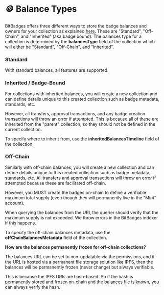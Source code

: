 # 🪙 Balance Types

BitBadges offers three different ways to store the badge balances and owners for your collection as explained [here](../../overview/how-it-works/balances-types.md). These are "Standard", "Off-Chain", and "Inherited" (aka badge bound). The balances type for a collection is determined by the **balancesType** field of the collection which will either be "Standard", "Off-Chain", and "Inherited".

### Standard

With standard balances, all features are supported.&#x20;

### Inherited / Badge-Bound

For collections with inherited balances, you will create a new collection and can define details unique to this created collection such as badge metadata, standards, etc.&#x20;

However, all transfers, approval transactions, and any badge creation transactions will throw an error if attempted. This is because all of these are inherited from the "parent" collection, so they should not be defined in the current collection.

To specify where to inherit from, use the **inheritedBalancesTimeline** field of the collection.

### Off-Chain

Similarly with off-chain balances, you will create a new collection and can define details unique to this created collection such as badge metadata, standards, etc. All transfers and approval transactions will throw an error if attempted because these are facilitated off-chain.

However, you MUST create the badges on-chain to define a verifiable maximum total supply (even though they will permanently live in the "Mint" account).&#x20;

When querying the balances from the URI, the querier should verify that the maximum supply is not exceeded. We throw errors in the BitBadges indexer if this happens.

To specify the off-chain balances metadata, use the **offChainBalancesMetadata** field of the collection.

**How are the balances permanently frozen for off-chain collections?**

The balances URL can be set to non-updatable via the permissions, and if the URL is hosted via a permanent file storage solution like IPFS, then the balances will be permanently frozen (never change) but always verifiable.&#x20;

This is because the IPFS URIs are hash-based. So if the hash is permanently stored and frozen on-chain and the balances file is known, you can always verify the hash.
